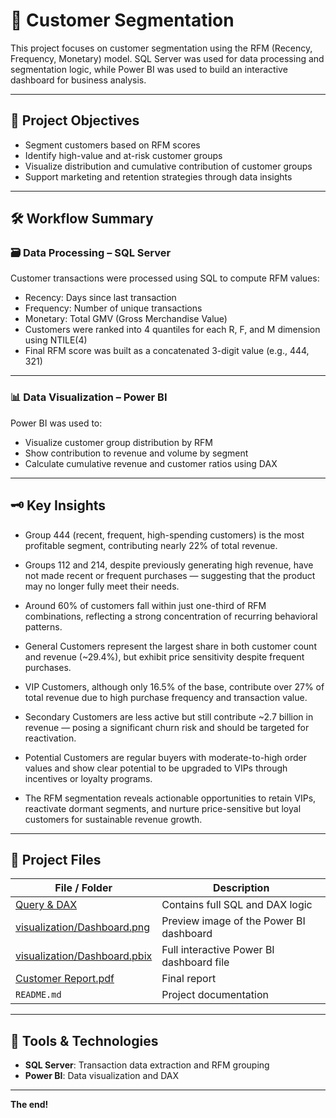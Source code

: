 
# 🧩 Customer Segmentation

This project focuses on customer segmentation using the RFM (Recency, Frequency, Monetary) model. SQL Server was used for data processing and segmentation logic, while Power BI was used to build an interactive dashboard for business analysis.

---

## 🧠 Project Objectives

- Segment customers based on RFM scores
- Identify high-value and at-risk customer groups
- Visualize distribution and cumulative contribution of customer groups
- Support marketing and retention strategies through data insights

---

## 🛠️ Workflow Summary

### 🗃️ Data Processing – SQL Server

Customer transactions were processed using SQL to compute RFM values:

- Recency: Days since last transaction
- Frequency: Number of unique transactions
- Monetary: Total GMV (Gross Merchandise Value)
- Customers were ranked into 4 quantiles for each R, F, and M dimension using NTILE(4)
- Final RFM score was built as a concatenated 3-digit value (e.g., 444, 321)

---

### 📊 Data Visualization – Power BI

Power BI was used to:

- Visualize customer group distribution by RFM
- Show contribution to revenue and volume by segment
- Calculate cumulative revenue and customer ratios using DAX
---

## 🗝️ Key Insights
- Group 444 (recent, frequent, high-spending customers) is the most profitable segment, contributing nearly 22% of total revenue.

- Groups 112 and 214, despite previously generating high revenue, have not made recent or frequent purchases — suggesting that the product may no longer fully meet their needs.

- Around 60% of customers fall within just one-third of RFM combinations, reflecting a strong concentration of recurring behavioral patterns.

- General Customers represent the largest share in both customer count and revenue (~29.4%), but exhibit price sensitivity despite frequent purchases.

- VIP Customers, although only 16.5% of the base, contribute over 27% of total revenue due to high purchase frequency and transaction value.

- Secondary Customers are less active but still contribute ~2.7 billion in revenue — posing a significant churn risk and should be targeted for reactivation.

- Potential Customers are regular buyers with moderate-to-high order values and show clear potential to be upgraded to VIPs through incentives or loyalty programs.

- The RFM segmentation reveals actionable opportunities to retain VIPs, reactivate dormant segments, and nurture price-sensitive but loyal customers for sustainable revenue growth.

---

## 📁 Project Files  

| File / Folder | Description |
|---------------|-------------|
| [Query & DAX](https://github.com/ntmh12/customer-segmentation/blob/main/Query%20%26%20DAX.txt) | Contains full SQL and DAX logic |
| [visualization/Dashboard.png](https://github.com/ntmh12/customer-segmentation/blob/main/visualization/Dashboard.png) | Preview image of the Power BI dashboard |
| [visualization/Dashboard.pbix](https://github.com/ntmh12/customer-segmentation/blob/main/visualization/Dashboard.pbix) | Full interactive Power BI dashboard file |
| [Customer Report.pdf](https://github.com/ntmh12/customer-segmentation/blob/main/Customer%20Report.pdf) | Final report |
| `README.md` | Project documentation |

---

## 🧰 Tools & Technologies

- **SQL Server**: Transaction data extraction and RFM grouping
- **Power BI**: Data visualization and DAX

---

**The end!**
